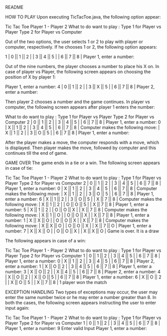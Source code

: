README

HOW TO PLAY
Upon executing TicTacToe.java, the following option appear:

Tic Tac Toe
Player 1 <X> - Player 2 <O>
What to do want to play :
Type 1 for Player vs Player
Type 2 for Player vs Computer
 
Out of the two options, the user selects 1 or 2 to play with player or computer, respectively.
If he chooses 1 or 2, the following option appears:

1
| 0 || 1 || 2 |
| 3 || 4 || 5 |
| 6 || 7 || 8 |
Player 1, enter a number:
 
Out of the nine numbers, the player chooses a number to place his X on.
In case of player vs Player, the following screen appears on choosing the position of X by player 1:

Player 1, enter a number:
4
| 0 || 1 || 2 |
| 3 || X || 5 |
| 6 || 7 || 8 |
Player 2, enter a number:

Then player 2 chooses a number and the game continues.
In player vs computer, the following screen appears after player 1 enters the number:

What to do want to play :
Type 1 for Player vs Player
Type 2 for Player vs Computer
2
| 0 || 1 || 2 |
| 3 || 4 || 5 |
| 6 || 7 || 8 |
Player 1, enter a number:
0
| X || 1 || 2 |
| 3 || 4 || 5 |
| 6 || 7 || 8 |
Computer makes the following move:
| X || 1 || 2 |
| 3 || O || 5 |
| 6 || 7 || 8 |
Player 1, enter a number:
 
After the player makes a move, the computer responds with a move, which is displayed. Then player makes the move, followed by computer and this continues till the end of game.

GAME OVER
The game ends in a tie or a win.
The following screen appears in case of tie:

Tic Tac Toe
Player 1 <X> - Player 2 <O>
What to do want to play :
Type 1 for Player vs Player
Type 2 for Player vs Computer
2
| 0 || 1 || 2 |
| 3 || 4 || 5 |
| 6 || 7 || 8 |
Player 1, enter a number:
0
| X || 1 || 2 |
| 3 || 4 || 5 |
| 6 || 7 || 8 |
Computer makes the following move:
| X || 1 || 2 |
| 3 || O || 5 |
| 6 || 7 || 8 |
Player 1, enter a number:
6
| X || 1 || 2 |
| 3 || O || 5 |
| X || 7 || 8 |
Computer makes the following move:
| X || 1 || 2 |
| O || O || 5 |
| X || 7 || 8 |
Player 1, enter a number:
5
| X || 1 || 2 |
| O || O || X |
| X || 7 || 8 |
Computer makes the following move:
| X || 1 || O |
| O || O || X |
| X || 7 || 8 |
Player 1, enter a number:
1
| X || X || O |
| O || O || X |
| X || 7 || 8 |
Computer makes the following move:
| X || X || O |
| O || O || X |
| X || 7 || O |
Player 1, enter a number:
7
| X || X || O |
| O || O || X |
| X || X || O |
Game is over. It is a draw
 
The following appears in case of a win:

Tic Tac Toe
Player 1 <X> - Player 2 <O>
What to do want to play :
Type 1 for Player vs Player
Type 2 for Player vs Computer
1
| 0 || 1 || 2 |
| 3 || 4 || 5 |
| 6 || 7 || 8 |
Player 1, enter a number:
0
| X || 1 || 2 |
| 3 || 4 || 5 |
| 6 || 7 || 8 |
Player 2, enter a number:
1
| X || O || 2 |
| 3 || 4 || 5 |
| 6 || 7 || 8 |
Player 1, enter a number:
3
| X || O || 2 |
| X || 4 || 5 |
| 6 || 7 || 8 |
Player 2, enter a number: 
4
| X || O || 2 |
| X || O || 5 |
| 6 || 7 || 8 |
Player 1, enter a number:
6
| X || O || 2 |
| X || O || 5 |
| X || 7 || 8 |
1 player won the match
 
EXCEPTION HANDLING
Two types of exceptions may occur, the user may enter the same number twice or he may enter a number greater than 8.
In both the cases, the following screen appears instructing the user to enter input again:
 
Tic Tac Toe
Player 1 <X> - Player 2 <O>
What to do want to play :
Type 1 for Player vs Player
Type 2 for Player vs Computer
1
| 0 || 1 || 2 |
| 3 || 4 || 5 |
| 6 || 7 || 8 |
Player 1, enter a number:
9
Enter valid Input
Player 1, enter a number:
